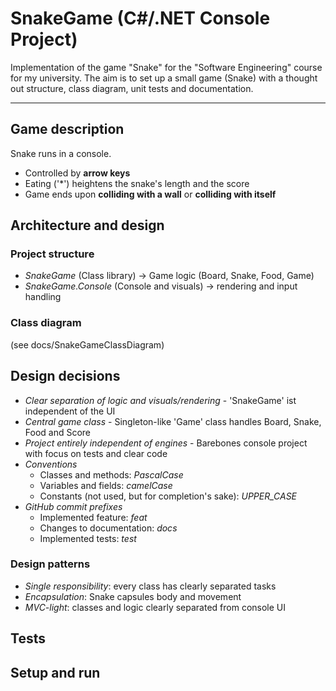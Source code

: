 # SnakeGame (C#/.NET Console Project)

Implementation of the game "Snake" for the "Software Engineering" course for my university.
The aim is to set up a small game (Snake) with a thought out structure, class diagram, unit tests and documentation.

---

## Game description
Snake runs in a console.
- Controlled by **arrow keys**
- Eating ('*') heightens the snake's length and the score
- Game ends upon **colliding with a wall** or **colliding with itself**

## Architecture and design

### Project structure
- *SnakeGame* (Class library) -> Game logic (Board, Snake, Food, Game)
- *SnakeGame.Console* (Console and visuals) -> rendering and input handling

### Class diagram
(see docs/SnakeGameClassDiagram)

## Design decisions
- *Clear separation of logic and visuals/rendering* - 'SnakeGame' ist independent of the UI
- *Central game class* - Singleton-like 'Game' class handles Board, Snake, Food and Score
- *Project entirely independent of engines* - Barebones console project with focus on tests and clear code
- *Conventions*
	- Classes and methods: *PascalCase*
	- Variables and fields: *camelCase*
	- Constants (not used, but for completion's sake): *UPPER_CASE*
- *GitHub commit prefixes*
	- Implemented feature: *feat*
	- Changes to documentation: *docs*
	- Implemented tests: *test*

### Design patterns
- *Single responsibility*: every class has clearly separated tasks
- *Encapsulation*: Snake capsules body and movement
- *MVC-light*: classes and logic clearly separated from console UI

## Tests

## Setup and run

